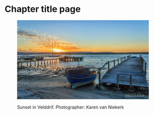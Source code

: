 # Chapter title page

<figure><img src="../.gitbook/assets/-032-037.jpg" alt=""><figcaption><p>Sunset in Velddrif. Photographer: Karen van Niekerk</p></figcaption></figure>
